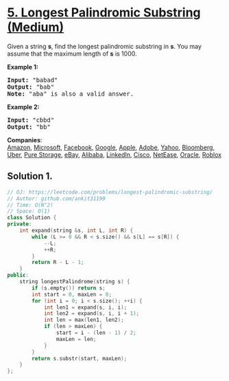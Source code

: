 # [5. Longest Palindromic Substring (Medium)](https://leetcode.com/problems/longest-palindromic-substring/)

<p>Given a string <strong>s</strong>, find the longest palindromic substring in <strong>s</strong>. You may assume that the maximum length of <strong>s</strong> is 1000.</p>

<p><strong>Example 1:</strong></p>

<pre><strong>Input:</strong> "babad"
<strong>Output:</strong> "bab"
<strong>Note:</strong> "aba" is also a valid answer.
</pre>

<p><strong>Example 2:</strong></p>

<pre><strong>Input:</strong> "cbbd"
<strong>Output:</strong> "bb"
</pre>


**Companies**:  
[Amazon](https://leetcode.com/company/amazon), [Microsoft](https://leetcode.com/company/microsoft), [Facebook](https://leetcode.com/company/facebook), [Google](https://leetcode.com/company/google), [Apple](https://leetcode.com/company/apple), [Adobe](https://leetcode.com/company/adobe), [Yahoo](https://leetcode.com/company/yahoo), [Bloomberg](https://leetcode.com/company/bloomberg), [Uber](https://leetcode.com/company/uber), [Pure Storage](https://leetcode.com/company/pure-storage), [eBay](https://leetcode.com/company/ebay), [Alibaba](https://leetcode.com/company/alibaba), [LinkedIn](https://leetcode.com/company/linkedin), [Cisco](https://leetcode.com/company/cisco), [NetEase](https://leetcode.com/company/netease), [Oracle](https://leetcode.com/company/oracle), [Roblox](https://leetcode.com/company/roblox)

## Solution 1.

```cpp
// OJ: https://leetcode.com/problems/longest-palindromic-substring/
// Author: github.com/ankit31199
// Time: O(N^2)
// Space: O(1)
class Solution {
private:
    int expand(string &s, int L, int R) {
        while (L >= 0 && R < s.size() && s[L] == s[R]) {
            --L;
            ++R;
        }
        return R - L - 1;
    }
public:
    string longestPalindrome(string s) {
        if (s.empty()) return s;
        int start = 0, maxLen = 0;
        for (int i = 0; i < s.size(); ++i) {
            int len1 = expand(s, i, i);
            int len2 = expand(s, i, i + 1);
            int len = max(len1, len2);
            if (len > maxLen) {
                start = i - (len - 1) / 2;
                maxLen = len;
            }
        }
        return s.substr(start, maxLen);
    }
};
```
